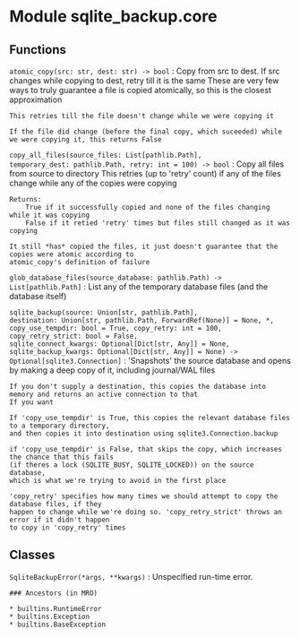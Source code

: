 Module sqlite_backup.core
=========================

Functions
---------

    
`atomic_copy(src: str, dest: str) ‑> bool`
:   Copy from src to dest. If src changes while copying to dest, retry till it is the same
    These are very few ways to truly guarantee a file is copied atomically, so this is the closest approximation
    
    This retries till the file doesn't change while we were copying it
    
    If the file did change (before the final copy, which suceeded) while we were copying it, this returns False

    
`copy_all_files(source_files: List[pathlib.Path], temporary_dest: pathlib.Path, retry: int = 100) ‑> bool`
:   Copy all files from source to directory
    This retries (up to 'retry' count) if any of the files change while any of the copies were copying
    
    Returns:
        True if it successfully copied and none of the files changing while it was copying
        False if it retied 'retry' times but files still changed as it was copying
    
    It still *has* copied the files, it just doesn't guarantee that the copies were atomic according to
    atomic_copy's definition of failure

    
`glob_database_files(source_database: pathlib.Path) ‑> List[pathlib.Path]`
:   List any of the temporary database files (and the database itself)

    
`sqlite_backup(source: Union[str, pathlib.Path], destination: Union[str, pathlib.Path, ForwardRef(None)] = None, *, copy_use_tempdir: bool = True, copy_retry: int = 100, copy_retry_strict: bool = False, sqlite_connect_kwargs: Optional[Dict[str, Any]] = None, sqlite_backup_kwargs: Optional[Dict[str, Any]] = None) ‑> Optional[sqlite3.Connection]`
:   'Snapshots' the source database and opens by making a deep copy of it, including journal/WAL files
    
    If you don't supply a destination, this copies the database into memory and returns an active connection to that
    If you want
    
    If 'copy_use_tempdir' is True, this copies the relevant database files to a temporary directory,
    and then copies it into destination using sqlite3.Connection.backup
    
    if 'copy_use_tempdir' is False, that skips the copy, which increases the chance that this fails
    (if theres a lock (SQLITE_BUSY, SQLITE_LOCKED)) on the source database,
    which is what we're trying to avoid in the first place
    
    'copy_retry' specifies how many times we should attempt to copy the database files, if they
    happen to change while we're doing so. 'copy_retry_strict' throws an error if it didn't happen
    to copy in 'copy_retry' times

Classes
-------

`SqliteBackupError(*args, **kwargs)`
:   Unspecified run-time error.

    ### Ancestors (in MRO)

    * builtins.RuntimeError
    * builtins.Exception
    * builtins.BaseException